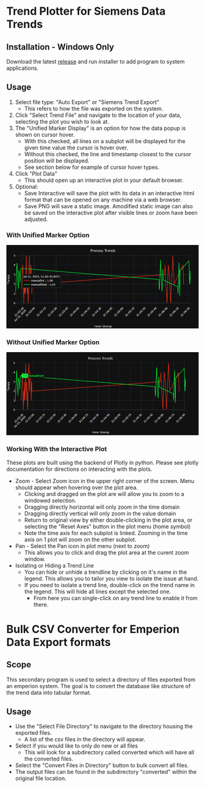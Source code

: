 # Trend Plotter for Siemens Data Trends
## Installation - Windows Only
Download the latest [release](https://github.com/I-Haehnlein/trendLoader/releases) and run installer to add program to system applications.

## Usage
1. Select file type: "Auto Export" or "Siemens Trend Export"
    - This refers to how the file was exported on the system.
2. Click "Select Trend File" and navigate to the location of your data, selecting the plot you wish to look at.
3. The "Unified Marker Display" is an option for how the data popup is shown on cursor hover.
    - With this checked, all lines on a subplot will be displayed for the given time value the cursor is hover over.
    - Without this checked, the line and timestamp closest to the cursor position will be displayed.
    - See section below for example of cursor hover types.
4. Click "Plot Data"
    - This should open up an interactive plot in your default browser.
5. Optional:
    - Save Interactive will save the plot with its data in an interactive html format that can be opened on any machine via a web browser.
    - Save PNG will save a static image. Amodified static image can also be saved on the interactive plot after visible lines or zoom have been adjusted.

### With Unified Marker Option
![Unified Marker Example](images/withUnified.png)

### Without Unified Marker Option
![Without Unified Marker Example](images/withoutUnified.png)

### Working With the Interactive Plot
These plots are built using the backend of Plotly in python. Please see plotly documentation for directions on interacting with the plots.

- Zoom - Select Zoom icon in the upper right corner of the screen. Menu should appear when hovering over the plot area.
    - Clicking and dragged on the plot are will allow you to zoom to a windowed selection.
    - Dragging directly horizontal will only zoom in the time domain
    - Dragging directly vertical will only zoom in the value domain
    - Return to original view by either double-clicking in the plot area, or selecting the "Reset Axes" button in the plot menu (home symbol)
    - Note the time axis for each subplot is linked. Zooming in the time axis on 1 plot will zoom on the other subplot.
- Pan - Select the Pan icon in plot menu (next to zoom)
    - This allows you to click and drag the plot area at the curent zoom window.
- Isolating or Hiding a Trend Line
    - You can hide or unhide a trendline by clicking on it's name in the legend. This allows you to tailor you view to isolate the issue at hand.
    - If you need to isolate a trend line, double-click on the trend name in the legend. This will hide all lines except the selected one.
        - From here you can single-click on any trend line to enable it from there.


# Bulk CSV Converter for Emperion Data Export formats
## Scope
This secondary program is used to select a directory of files exported from an emperion system. The goal is to convert the database like structure of the trend data into tabular format.

## Usage
- Use the "Select File Directory" to navigate to the directory housing the exported files. 
    - A list of the csv files in the directory will appear.
- Select if you would like to only do new or all files
    - This will look for a subdirectory called converted which will have all the converted files.
- Select the "Convert Files in Directory" button to bulk convert all files.
- The output files can be found in the subdirectory "converted" within the original file location.
